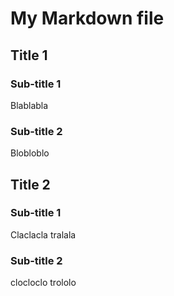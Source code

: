 # My Markdown file


## Title 1


### Sub-title 1
Blablabla

### Sub-title 2
Blobloblo


## Title 2

### Sub-title 1
Claclacla
tralala


### Sub-title 2
clocloclo
trololo



